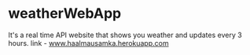 # weatherWebApp
It's a real time API website that shows you weather and updates every 3 hours.
 link - www.haalmausamka.herokuapp.com
